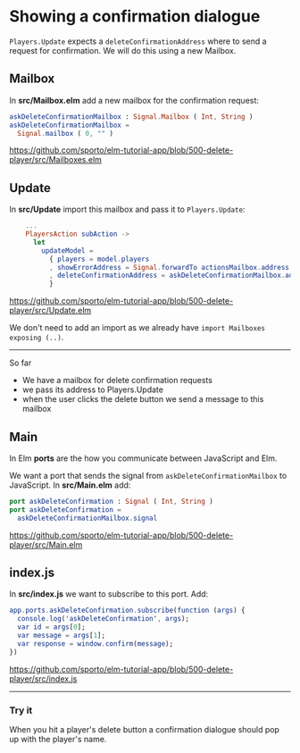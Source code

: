 # Showing a confirmation dialogue

`Players.Update` expects a `deleteConfirmationAddress` where to send a request for confirmation. We will do this using a new Mailbox.

## Mailbox

In __src/Mailbox.elm__ add a new mailbox for the confirmation request:

```elm
askDeleteConfirmationMailbox : Signal.Mailbox ( Int, String )
askDeleteConfirmationMailbox =
  Signal.mailbox ( 0, "" )
```
<https://github.com/sporto/elm-tutorial-app/blob/500-delete-player/src/Mailboxes.elm>

## Update

In __src/Update__ import this mailbox and pass it to `Players.Update`:

```elm
    ...
    PlayersAction subAction ->
      let
        updateModel =
          { players = model.players
          , showErrorAddress = Signal.forwardTo actionsMailbox.address ShowError
          , deleteConfirmationAddress = askDeleteConfirmationMailbox.address
          }
```
<https://github.com/sporto/elm-tutorial-app/blob/500-delete-player/src/Update.elm>

We don't need to add an import as we already have `import Mailboxes exposing (..)`.

---

So far

- We have a mailbox for delete confirmation requests
- we pass its address to Players.Update
- when the user clicks the delete button we send a message to this mailbox

## Main

In Elm __ports__ are the how you communicate between JavaScript and Elm.

We want a port that sends the signal from `askDeleteConfirmationMailbox` to JavaScript. In __src/Main.elm__ add:

```elm
port askDeleteConfirmation : Signal ( Int, String )
port askDeleteConfirmation =
  askDeleteConfirmationMailbox.signal
```

<https://github.com/sporto/elm-tutorial-app/blob/500-delete-player/src/Main.elm>

## index.js

In __src/index.js__ we want to subscribe to this port. Add:

```elm
app.ports.askDeleteConfirmation.subscribe(function (args) {
  console.log('askDeleteConfirmation', args);
  var id = args[0];
  var message = args[1];
  var response = window.confirm(message);
})
```

<https://github.com/sporto/elm-tutorial-app/blob/500-delete-player/src/index.js>

---

### Try it

When you hit a player's delete button a confirmation dialogue should pop up with the player's name.


